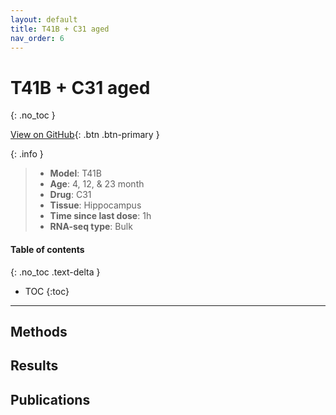 ```yaml
---
layout: default
title: T41B + C31 aged
nav_order: 6
---
```


# T41B + C31 aged
{: .no_toc }

[View on GitHub](https://github.com/Longo-Lab/T41B_C31_aged){: .btn .btn-primary }

{: .info }
> - **Model**: T41B
> - **Age**: 4, 12, & 23 month
> - **Drug**: C31
> - **Tissue**: Hippocampus
> - **Time since last dose**: 1h
> - **RNA-seq type**: Bulk

#### Table of contents
{: .no_toc .text-delta }

- TOC
{:toc}

---

## Methods

## Results

## Publications
